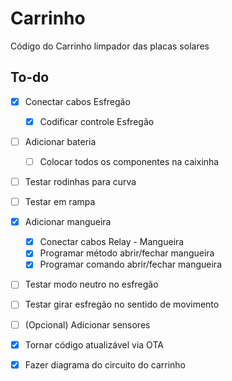 # Carrinho
Código do Carrinho limpador das placas solares


## To-do
 - [x] Conectar cabos Esfregão
    - [x] Codificar controle Esfregão
 - [ ] Adicionar bateria
    - [ ] Colocar todos os componentes na caixinha
 - [ ] Testar rodinhas para curva
 - [ ] Testar em rampa
 - [x] Adicionar mangueira
    - [x] Conectar cabos Relay - Mangueira
    - [x] Programar método abrir/fechar mangueira
    - [x] Programar comando abrir/fechar mangueira
 - [ ] Testar modo neutro no esfregão
 - [ ] Testar girar esfregão no sentido de movimento
 - [ ] (Opcional) Adicionar sensores 

 - [x] Tornar código atualizável via OTA
 - [x] Fazer diagrama do circuito do carrinho
